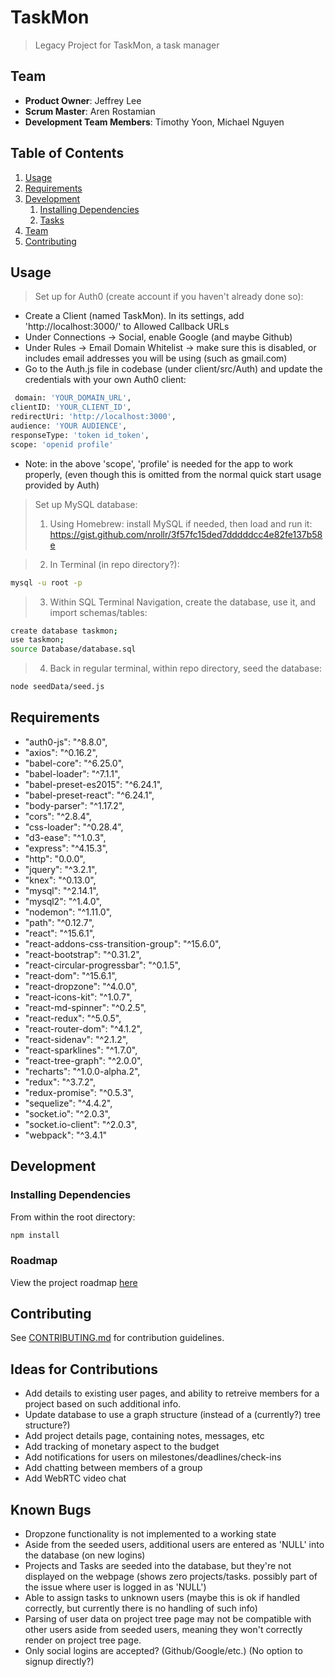 # TaskMon

> Legacy Project for TaskMon, a task manager

## Team

  - __Product Owner__: Jeffrey Lee
  - __Scrum Master__: Aren Rostamian
  - __Development Team Members__: Timothy Yoon, Michael Nguyen

## Table of Contents

1. [Usage](#Usage)
1. [Requirements](#requirements)
1. [Development](#development)
    1. [Installing Dependencies](#installing-dependencies)
    1. [Tasks](#tasks)
1. [Team](#team)
1. [Contributing](#contributing)

## Usage

> Set up for Auth0 (create account if you haven't already done so):
- Create a Client (named TaskMon). In its settings, add 'http://localhost:3000/' to Allowed Callback URLs
- Under Connections -> Social, enable Google (and maybe Github)
- Under Rules -> Email Domain Whitelist -> make sure this is disabled, or includes email addresses you will be using (such as gmail.com)
- Go to the Auth.js file in codebase (under client/src/Auth) and update the credentials with your own Auth0 client:
```sh
 domain: 'YOUR_DOMAIN_URL',
clientID: 'YOUR_CLIENT_ID',
redirectUri: 'http://localhost:3000',
audience: 'YOUR AUDIENCE',
responseType: 'token id_token',
scope: 'openid profile'
```
- Note: in the above 'scope', 'profile' is needed for the app to work properly, (even though this is omitted from the normal quick start usage provided by Auth)

> 
> 
> Set up MySQL database:
> 
> 1. Using Homebrew: install MySQL if needed, then load and run it: https://gist.github.com/nrollr/3f57fc15ded7dddddcc4e82fe137b58e

> 2. In Terminal (in repo directory?):
```sh
mysql -u root -p
```

> 3. Within SQL Terminal Navigation, create the database, use it, and import schemas/tables:

```sh
create database taskmon;
use taskmon;
source Database/database.sql
```

> 4. Back in regular terminal, within repo directory, seed the database:
```sh
node seedData/seed.js
```

## Requirements

- "auth0-js": "^8.8.0",
- "axios": "^0.16.2",
- "babel-core": "^6.25.0",
- "babel-loader": "^7.1.1",
- "babel-preset-es2015": "^6.24.1",
- "babel-preset-react": "^6.24.1",
- "body-parser": "^1.17.2",
- "cors": "^2.8.4",
- "css-loader": "^0.28.4",
- "d3-ease": "^1.0.3",
- "express": "^4.15.3",
- "http": "0.0.0",
- "jquery": "^3.2.1",
- "knex": "^0.13.0",
- "mysql": "^2.14.1",
- "mysql2": "^1.4.0",
- "nodemon": "^1.11.0",
- "path": "^0.12.7",
- "react": "^15.6.1",
- "react-addons-css-transition-group": "^15.6.0",
- "react-bootstrap": "^0.31.2",
- "react-circular-progressbar": "^0.1.5",
- "react-dom": "^15.6.1",
- "react-dropzone": "^4.0.0",
- "react-icons-kit": "^1.0.7",
- "react-md-spinner": "^0.2.5",
- "react-redux": "^5.0.5",
- "react-router-dom": "^4.1.2",
- "react-sidenav": "^2.1.2",
- "react-sparklines": "^1.7.0",
- "react-tree-graph": "^2.0.0",
- "recharts": "^1.0.0-alpha.2",
- "redux": "^3.7.2",
- "redux-promise": "^0.5.3",
- "sequelize": "^4.4.2",
- "socket.io": "^2.0.3",
- "socket.io-client": "^2.0.3",
- "webpack": "^3.4.1"

## Development

### Installing Dependencies

From within the root directory:

```sh
npm install
```

### Roadmap

View the project roadmap [here](LINK_TO_PROJECT_ISSUES)


## Contributing

See [CONTRIBUTING.md](CONTRIBUTING.md) for contribution guidelines.

## Ideas for Contributions
- Add details to existing user pages, and ability to retreive members for a project based on such additional info.
- Update database to use a graph structure (instead of a (currently?) tree structure?)
- Add project details page, containing notes, messages, etc
- Add tracking of monetary aspect to the budget
- Add notifications for users on milestones/deadlines/check-ins
- Add chatting between members of a group
- Add WebRTC video chat

## Known Bugs
- Dropzone functionality is not implemented to a working state
- Aside from the seeded users, additional users are entered as 'NULL' into the database (on new logins)
- Projects and Tasks are seeded into the database, but they're not displayed on the webpage (shows zero projects/tasks. possibly part of the issue where user is logged in as 'NULL')
- Able to assign tasks to unknown users (maybe this is ok if handled correctly, but currently there is no handling of such info)
- Parsing of user data on project tree page may not be compatible with other users aside from seeded users, meaning they won't correctly render on project tree page.
- Only social logins are accepted? (Github/Google/etc.) (No option to signup directly?)
